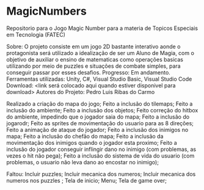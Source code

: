 # MagicNumbers
Repositorio para o Jogo Magic Number para a materia de Topicos Especiais em Tecnologia (FATEC)

Sobre: O projeto consiste em um jogo 2D bastante interativo aonde o protagonista será utilizado a idealização de ser um Aluno de Magia, com o objetivo de auxiliar o ensino de matematicas como operações basicas utilizando  por  meio  de  puzzles  e  situações de combate simples, para conseguir passar por esses desafios.
Progresso: Em andamento.
Ferramentas utilizadas: Unity, C#, Visual Studio Basic, Visual Studio Code
Download: <link será colocado aqui quando estiver disponivel para download>
Autores do Projeto: Pedro Luis Ribas do Carmo


Realizado a criação do mapa do jogo;
Feito a inclusão do tilemaps;
Feito a inclusão do ambiente;
Feito a inclusão dos objetos;
Feito correção do hitbox do ambiente, impedindo que o jogador saia do mapa;
Feito a inclusão do jogarodr;
Feito as sprites de movimentação do usuario para as 8 direções;
Feito a animação de ataque do jogador;
Feito a inclusão dos inimigos no mapa;
Feito a inclusão do chefão do mapa;
Feito a inclusão da movimentação dos inimigos quando o jogador esta proximo;
Feito a inclusão do jogador conseguir inflingir dano no inimigo (com problemas, as vezes o hit não pega);
Feito a inclusão do sistema de vida do usuario (com problemas, o usuario não leva dano ao encostar no inimigo);

Faltou:
Incluir puzzles;
Incluir mecanica dos numeros;
Incluir mecanica dos numeros nos puzzles ;
Tela de inicio;
Menu;
Tela de game over;
